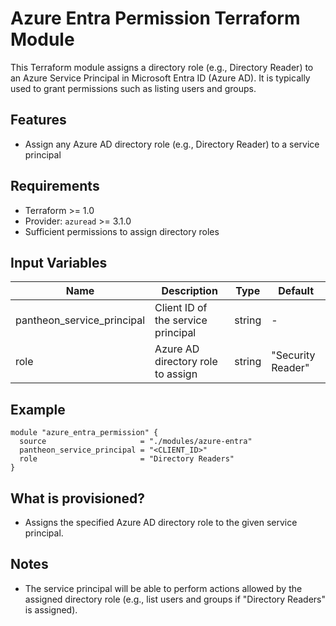 # Azure Entra Permission Terraform Module

This Terraform module assigns a directory role (e.g., Directory Reader) to an Azure Service Principal in Microsoft Entra ID (Azure AD). It is typically used to grant permissions such as listing users and groups.

## Features
- Assign any Azure AD directory role (e.g., Directory Reader) to a service principal

## Requirements
- Terraform >= 1.0
- Provider: `azuread` >= 3.1.0
- Sufficient permissions to assign directory roles

## Input Variables

| Name                        | Description                                   | Type   | Default           |
|-----------------------------|-----------------------------------------------|--------|-------------------|
| pantheon_service_principal  | Client ID of the service principal            | string | -                 |
| role                        | Azure AD directory role to assign             | string | "Security Reader" |

## Example

```hcl
module "azure_entra_permission" {
  source                     = "./modules/azure-entra"
  pantheon_service_principal = "<CLIENT_ID>"
  role                       = "Directory Readers"
}
```

## What is provisioned?
- Assigns the specified Azure AD directory role to the given service principal.

## Notes
- The service principal will be able to perform actions allowed by the assigned directory role (e.g., list users and groups if "Directory Readers" is assigned).
